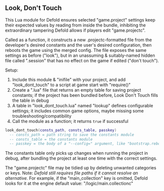 Look, Don't Touch
---

This Lua module for Defold ensures selected "game.project" settings keep their
expected values by reading from inside the bundle, inhibiting the extraordinary
tampering Defold allows if players edit "game.projectc".

Called as a function, it constructs a new .projectc-formatted file from the
developer's desired constants and the user's desired configuration, then reboots
the game using the merged config. The file exposes the same settings as before
("look"), but in an unassuming & suitably-named hidden file called ".session"
that has no effect on the game if edited ("don't touch").

Setup:
1. Include this module & "inifile" with your project, and add "look_dont_touch"
to a script at game start with "require()"
2. Create a ".lua" file that returns an empty table for saving project constants;
if the project has been bundled before, Look Don't Touch fills the table in debug
3. A table in "look_dont_touch.lua" named "lookup" defines configurable settings;
it includes common game options, maybe missing some troubleshooting/compatibility
5. Call the module as a function; it returns `true` if successful
```lua
look_dont_touch(consts_path, consts_table, passkey)
  -- consts_path = path string to save the constants module
  -- consts_table = the constants module
  -- passkey = the body of a "--config=" argument, like "bootstrap.rebooted=true"
```
The constants table only picks up changes when running the project in debug,
after bundling the project at least one time with the correct settings.

The "game.projectc" file may be tidied up by deleting unwanted categories or
keys. Note: *Defold still requires file paths if it cannot resolve an
alternative.* For example, if the "main_collection" key is omitted, Defold
looks for it at the engine default value: "/logic/main.collectionc"
